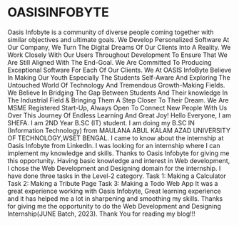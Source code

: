 # OASISINFOBYTE
Oasis Infobyte is a community of diverse people coming together with similar objectives and ultimate goals. We Develop Personalized Software At Our Company, We Turn The Digital Dreams Of Our Clients Into A Reality. We Work Closely With Our Users Throughout Development To Ensure That We Are Still Aligned With The End-Goal. We Are Committed To Producing Exceptional Software For Each Of Our Clients.
We At OASIS InfoByte Believe In Making Our Youth Especially The Students Self-Aware And Exploring The Untouched World Of Technology And Tremendous Growth-Making Fields. We Believe In Bridging The Gap Between Students And Their knowledge In The Industrial Field & Bringing Them A Step Closer To Their Dream. We Are MSME Registered Start-Up, Always Open To Connect New People With Us Over This Journey Of Endless Learning And Great Joy!
Hello Everyone, I am SHEFA. I am 2ND Year B.SC (IT) student. I am doing my B.SC IN (Information Technology) from MAULANA ABUL KALAM AZAD UNIVERSITY OF TECHNOLOGY,WSET BENGAL.
I came to know about the internship at Oasis Infobyte from LinkedIn. I was looking for an internship where I can implement my knowledge and skills. Thanks to Oasis Infobyte for giving me this opportunity.
Having basic knowledge and interest in Web development, I chose the Web Development and Designing domain for the internship.
I have done three tasks in the Level-2 category.
Task 1: Making a Calculator
Task 2: Making a Tribute Page
Task 3: Making a Todo Web App
It was a great experience working with Oasis Infobyte, Great learning experience and it has helped me a lot in sharpening and smoothing my skills. Thanks for giving me the opportunity to do the Web Development and Designing Internship(JUNE  Batch, 2023).
Thank You for reading my blog!!!

